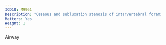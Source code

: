 ```yaml
---
ICD10: M9961
Description: "Osseous and subluxation stenosis of intervertebral foramina: Cervical region"
Matters: Yes
Weight: 1
---
```

Airway
